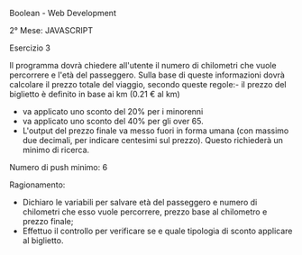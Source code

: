 Boolean - Web Development

2° Mese: JAVASCRIPT

Esercizio 3

Il programma dovrà chiedere all'utente il numero di chilometri che vuole percorrere e l'età del passeggero. Sulla base di queste informazioni dovrà calcolare il prezzo totale del viaggio, secondo queste regole:- il prezzo del biglietto è definito in base ai km (0.21 € al km)
- va applicato uno sconto del 20% per i minorenni
- va applicato uno sconto del 40% per gli over 65.
- L'output del prezzo finale va messo fuori in forma umana (con massimo due decimali, per indicare centesimi sul prezzo). Questo richiederà un minimo di ricerca.

Numero di push minimo: 6

Ragionamento:

- Dichiaro le variabili per salvare età del passeggero e numero di chilometri che esso vuole percorrere, prezzo base al chilometro e prezzo finale;
- Effettuo il controllo per verificare se e quale tipologia di sconto applicare al biglietto.